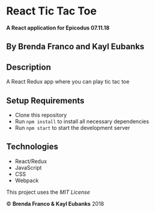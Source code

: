 # React Tic Tac Toe
**A React application for Epicodus 07.11.18**

## By Brenda Franco and Kayl Eubanks

## Description
A React Redux app where you can play tic tac toe

## Setup Requirements

* Clone this repository
* Run `npm install` to install all necessary dependencies
* Run `npm start` to start the development server

## Technologies
* React/Redux
* JavaScript
* CSS
* Webpack

This project uses the _MIT License_  

&copy; **Brenda Franco & Kayl Eubanks** 2018
